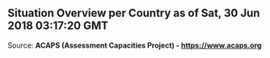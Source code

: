 ## Situation Overview per Country as of Sat, 30 Jun 2018 03:17:20 GMT

Source: **ACAPS (Assessment Capacities Project) - https://www.acaps.org**